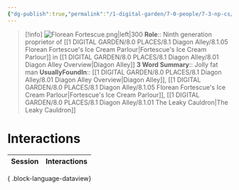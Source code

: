 ```yaml
---
{"dg-publish":true,"permalink":"/1-digital-garden/7-0-people/7-3-np-cs/florean-fortescue-ix/","tags":["#person","#diagon-alley","#diagon-alley-resident","#shopkeeper"]}
---
```


>[!info] 
>![Florean Fortescue.png|left|300](/img/user/1%20DIGITAL%20GARDEN/7.0%20PEOPLE/7.3%20NPCs/Headshots/Florean%20Fortescue.png)
>**Role**:: Ninth generation proprietor of [[1 DIGITAL GARDEN/8.0 PLACES/8.1 Diagon Alley/8.1.05 Florean Fortescue's Ice Cream Parlour\|Fortescue's Ice Cream Parlour]] in [[1 DIGITAL GARDEN/8.0 PLACES/8.1 Diagon Alley/8.01 Diagon Alley Overview\|Diagon Alley]]
>**3 Word Summary**:: Jolly fat man
>**UsuallyFoundIn**:: [[1 DIGITAL GARDEN/8.0 PLACES/8.1 Diagon Alley/8.01 Diagon Alley Overview\|Diagon Alley]], [[1 DIGITAL GARDEN/8.0 PLACES/8.1 Diagon Alley/8.1.05 Florean Fortescue's Ice Cream Parlour\|Fortescue's Ice Cream Parlour]], [[1 DIGITAL GARDEN/8.0 PLACES/8.1 Diagon Alley/8.1.01 The Leaky Cauldron\|The Leaky Cauldron]]

# Interactions

| Session | Interactions |
| ------- | ------------ |

{ .block-language-dataview}
